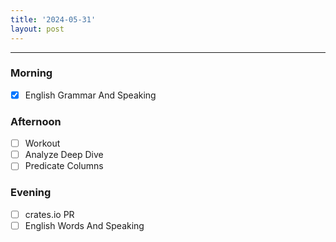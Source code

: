 ```yaml
---
title: '2024-05-31'
layout: post
---
```


---

### Morning

- [x] English Grammar And Speaking

### Afternoon

- [ ] Workout
- [ ] Analyze Deep Dive
- [ ] Predicate Columns

### Evening

- [ ] crates.io PR
- [ ] English Words And Speaking
